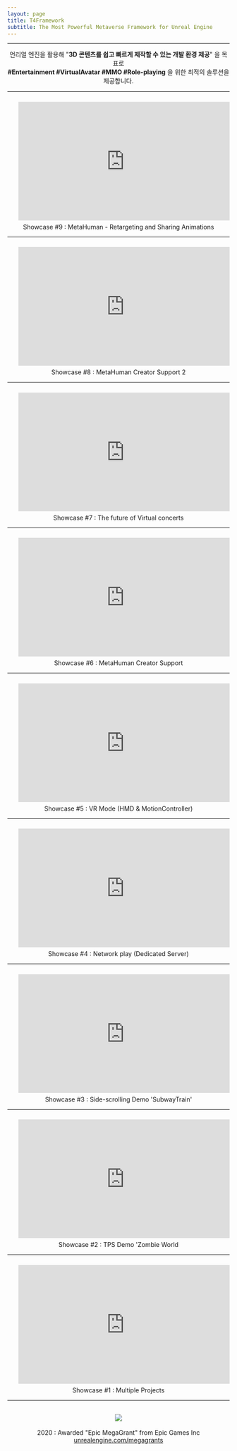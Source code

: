 ```yaml
---
layout: page
title: T4Framework
subtitle: The Most Powerful Metaverse Framework for Unreal Engine
---
```

<style>
    .embed-container {
        position: relative;
        padding-bottom: 56.25%;
        height: 0;
        overflow: hidden;
        max-width: 100%;
    }

        .embed-container iframe, .embed-container object, .embed-container embed {
            position: absolute;
            top: 3%;
            left: 5%;
            width: 95%;
            height: 95%;
        }
</style>
<hr />

<center>
    언리얼 엔진을 활용해 "<b>3D 콘텐츠를 쉽고 빠르게 제작할 수 있는 개발 환경 제공</b>" 을 목표로<br />
    <b>#Entertainment #VirtualAvatar #MMO #Role-playing</b> 을 위한 최적의 솔루션을 제공합니다.
</center>

<hr />
<div class="embed-container"><iframe src="https://www.youtube.com/embed/OeG9lUGybO8" frameborder="0" width="1280" height="720"></iframe></div>
<center>
    Showcase #9 : MetaHuman - Retargeting and Sharing Animations <br />
</center>

<hr />
<div class="embed-container"><iframe src="https://www.youtube.com/embed/Q8duJMoTNxs" frameborder="0" width="1280" height="720"></iframe></div>
<center>
    Showcase #8 : MetaHuman Creator Support 2<br />
</center>

<hr />
<div class="embed-container"><iframe src="https://www.youtube.com/embed/K7mFLkK9yfo" frameborder="0" width="1280" height="720"></iframe></div>
<center>
    Showcase #7 : The future of Virtual concerts<br />
</center>

<hr />
<div class="embed-container"><iframe src="https://www.youtube.com/embed/d5XgMSJacCU" frameborder="0" width="1280" height="720"></iframe></div>
<center>
    Showcase #6 : MetaHuman Creator Support<br />
</center>

<hr />
<div class="embed-container"><iframe src="https://www.youtube.com/embed/evzdpNTg3-4" frameborder="0" width="1280" height="720"></iframe></div>
<center>
    Showcase #5 : VR Mode (HMD & MotionController)<br />
</center>

<hr />
<div class="embed-container"><iframe src="https://www.youtube.com/embed/9cF23VYArnQ" frameborder="0" width="1280" height="720"></iframe></div>
<center>
    Showcase #4 : Network play (Dedicated Server)<br />
</center>

<hr />
<div class="embed-container"><iframe src="https://www.youtube.com/embed/_4gvVhd-mH4" frameborder="0" width="1280" height="720"></iframe></div>
<center>
    Showcase #3 : Side-scrolling Demo 'SubwayTrain'<br />
</center>

<hr />
<div class="embed-container"><iframe src="https://www.youtube.com/embed/BaIdreR8iLc" frameborder="0" width="1280" height="720"></iframe></div>
<center>
    Showcase #2 : TPS Demo 'Zombie World<br />
</center>

<hr />
<div class="embed-container"><iframe src="https://www.youtube.com/embed/-0xiVrTJTz0" frameborder="0" width="1280" height="720"></iframe></div>
<center>
    Showcase #1 : Multiple Projects<br />
</center>

<hr />

<br />
<center><img src="https://t4framework.com/img/Epic_MegaGrants_Recipient_logo.png"></center>
<br />
<center>
    2020 : Awarded "Epic MegaGrant" from Epic Games Inc<br />
    <a href="https://www.unrealengine.com/en-US/megagrants" target="_blank">unrealengine.com/megagrants</a>
</center>

